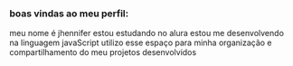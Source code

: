 ### boas vindas ao meu perfil:
meu nome é jhennifer 
estou estudando no alura 
estou me desenvolvendo na linguagem javaScript
utilizo esse espaço para minha organização e compartilhamento do meu projetos desenvolvidos 
